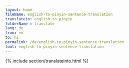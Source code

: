 ```yaml
---
layout: home
fileName: english-to-pinyin-sentence-translation
translatein: english_to_pinyin
folderName : translate
lang: de
from: en
to: hi
permalink: /de/english-to-pinyin-sentence-translation
tool: english-to-pinyin-sentence-translation
---
```

{% include section/translateinto.html %}